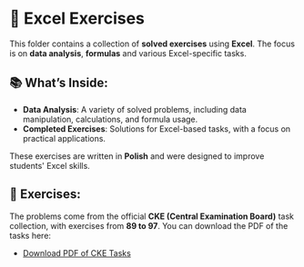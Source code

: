 # 🔢 Excel Exercises

This folder contains a collection of **solved exercises** using **Excel**. The focus is on **data analysis**, **formulas** and various Excel-specific tasks.

## 📚 What’s Inside:
- **Data Analysis**: A variety of solved problems, including data manipulation, calculations, and formula usage.
- **Completed Exercises**: Solutions for Excel-based tasks, with a focus on practical applications.

These exercises are written in **Polish** and were designed to improve students' Excel skills.

## 📄 Exercises:
The problems come from the official **CKE (Central Examination Board)** task collection, with exercises from **89 to 97**. You can download the PDF of the tasks here:
- [Download PDF of CKE Tasks](https://cke.gov.pl/images/_EGZAMIN_MATURALNY_OD_2015/Materialy/Zbiory_zadan/Matura_Zbi%C3%B3r_zada%C5%84_Informatyka.pdf)


